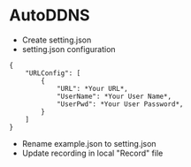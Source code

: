 # AutoDDNS
- Create setting.json
- setting.json configuration
```
{
    "URLConfig": [
        {
            "URL": *Your URL*,
            "UserName": *Your User Name*,
            "UserPwd": *Your User Password*,
        }
    ]
}
```
- Rename example.json to setting.json
- Update recording in local "Record" file